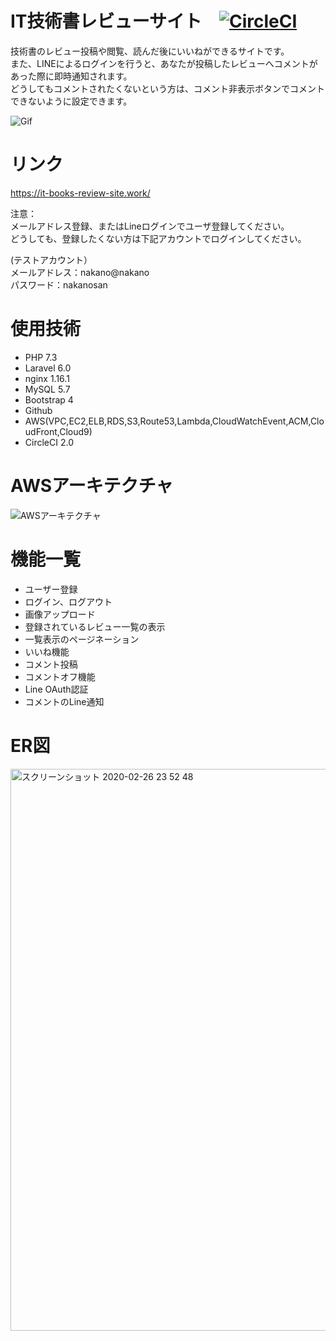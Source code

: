 # IT技術書レビューサイト　[![CircleCI](https://circleci.com/gh/drumnistnakano/IT-books-review-site/tree/master.svg?style=svg)](https://circleci.com/gh/drumnistnakano/IT-books-review-site/tree/master)  
技術書のレビュー投稿や閲覧、読んだ後にいいねができるサイトです。    
また、LINEによるログインを行うと、あなたが投稿したレビューへコメントがあった際に即時通知されます。   
どうしてもコメントされたくないという方は、コメント非表示ボタンでコメントできないように設定できます。  

![Gif](https://raw.github.com/wiki/drumnistnakano/IT-books-review-site/tutorial.gif)

# リンク
https://it-books-review-site.work/

注意：  
メールアドレス登録、またはLineログインでユーザ登録してください。  
どうしても、登録したくない方は下記アカウントでログインしてください。  

(テストアカウント）  
メールアドレス：nakano@nakano  
パスワード：nakanosan  

# 使用技術
* PHP 7.3
* Laravel 6.0
* nginx 1.16.1
* MySQL 5.7
* Bootstrap 4
* Github
* AWS(VPC,EC2,ELB,RDS,S3,Route53,Lambda,CloudWatchEvent,ACM,CloudFront,Cloud9)
* CircleCI 2.0

# AWSアーキテクチャ
![AWSアーキテクチャ](https://user-images.githubusercontent.com/30113636/75353340-95636000-58ee-11ea-8d38-50940898879a.png)


# 機能一覧
* ユーザー登録
* ログイン、ログアウト
* 画像アップロード
* 登録されているレビュー一覧の表示
* 一覧表示のページネーション
* いいね機能
* コメント投稿
* コメントオフ機能
* Line OAuth認証
* コメントのLine通知

# ER図
<img width="899" alt="スクリーンショット 2020-02-26 23 52 48" src="https://user-images.githubusercontent.com/30113636/75356397-40761880-58f3-11ea-9e72-2920b921836d.png">

